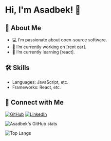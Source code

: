 # Hi, I'm Asadbek! 👋

## 🚀 About Me
- 💻 I'm passionate about open-source software.
- 🔭 I’m currently working on [rent car].
- 🌱 I’m currently learning [react].

## 🛠 Skills
- Languages: JavaScript, etc.
- Frameworks: React, etc.

## 🔗 Connect with Me
[![GitHub](https://img.shields.io/badge/GitHub-%2312100E.svg?style=flat&logo=github&logoColor=white)](https://github.com/yourusername)
[![LinkedIn](https://img.shields.io/badge/LinkedIn-%230077B5.svg?style=flat&logo=linkedin&logoColor=white)](https://linkedin.com/in/yourusername)

![Asadbek's GitHub stats](https://github-readme-stats.vercel.app/api?username=yourusername&show_icons=true&theme=radical)

![Top Langs](https://github-readme-stats.vercel.app/api/top-langs/?username=yourusername&layout=compact)
